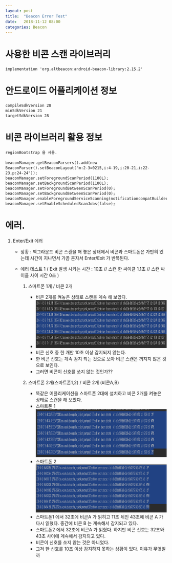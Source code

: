 ```yaml
---
layout: post
title:  "Beacon Error Test"
date:   2018-11-12 08:00
categories: Beacon
---
```

# 사용한 비콘 스캔 라이브러리

    implementation 'org.altbeacon:android-beacon-library:2.15.2'

# 안드로이드 어플리케이션 정보

    compileSdkVersion 28
    minSdkVersion 21
    targetSdkVersion 28

# 비콘 라이브러리 활용 정보

    regionBootstrap 을 사용.

    beaconManager.getBeaconParsers().add(new BeaconParser().setBeaconLayout("m:2-3=0215,i:4-19,i:20-21,i:22-23,p:24-24"));
    beaconManager.setForegroundScanPeriod(1100L);
    beaconManager.setBackgroundScanPeriod(1100L);
    beaconManager.setForegroundBetweenScanPeriod(0);
    beaconManager.setBackgroundBetweenScanPeriod(0);
    beaconManager.enableForegroundServiceScanning(notificationcompatBuilder_Scannging.build(),456);
    beaconManager.setEnableScheduledScanJobs(false);

# 에러.

1. Enter/Exit 에러 
    * 상황 : 백그라운드 비콘 스캔을 해 놓은 상태에서 비콘과 스마트폰은 가만히 있는데 시간이 지나면서 가끔 혼자서 Enter/Exit 가 반복된다.
    
    * 에러 테스트 1 ( Exit 발생 시키는 시간 : 10초 // 스캔 한 싸이클 1.1초 // 스캔 싸이클 사이 시간 0초 )

        1. 스마트폰 1개 / 비콘 2개

            * 비콘 2개를 켜놓은 상태로 스캔을 계속 해 보았다.
            * <img src="/resource/img/beacon_error1.PNG" width="800px" height="150px">
            * 비콘 신호 중 한 개만 10초 이상 감지되지 않는다.
            * 한 비콘 신호는 계속 감지 되는 것으로 보아 비콘 스캔은 꺼지지 않은 것으로 보인다.
            * 그러면 비콘이 신호를 쏘지 않는 것인가??

        2. 스마트폰 2개(스마트폰1,2) / 비콘 2개 (비콘A,B)

            * 똑같은 어플리케이션을 스마트폰 2대에 설치하고 비콘 2개를 켜놓은 상태로 스캔을 해 보았다.
            * 스마트폰 1 <img src="/resource/img/beacon_error2.1.PNG" width="800px" height="150px">
            * 스마트폰 2 <img src="/resource/img/beacon_error2.2.PNG" width="800px" height="150px">
            * 스마트폰1 에서 32초에 비콘A 가 읽히고 11초 뒤인 43초에 비콘 A 가 다시 읽혔다. 중간에 비콘 B 는 계속해서 감지되고 있다. 
            * 스마트폰2 에서 32초에 비콘A 가 읽혔다. 하지만 비콘 신호는 32초와 43초 사이에 계속해서 감지되고 있다.
            * 비콘이 신호를 쏘지 않는 것은 아니었다.
            * 그저 한 신호를 10초 이상 감지하지 못하는 상황이 있다. 이유가 무엇일까

